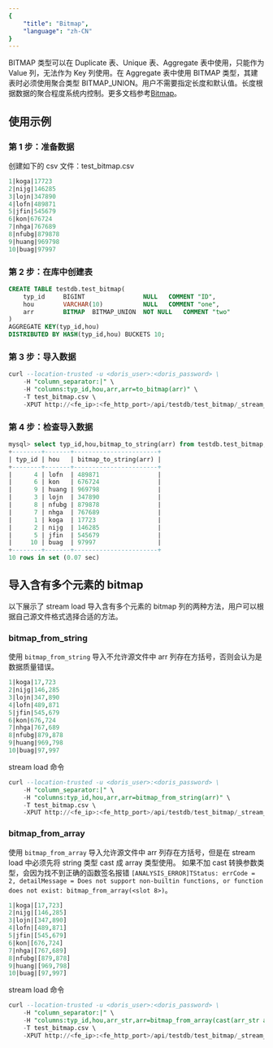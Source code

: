 ```yaml
---
{
    "title": "Bitmap",
    "language": "zh-CN"
}
---
```


BITMAP 类型可以在 Duplicate 表、Unique 表、Aggregate 表中使用，只能作为 Value 列，无法作为 Key 列使用。在 Aggregate 表中使用 BITMAP 类型，其建表时必须使用聚合类型 BITMAP_UNION。用户不需要指定长度和默认值。长度根据数据的聚合程度系统内控制。更多文档参考[Bitmap](./bitmap.md)。


## 使用示例

### 第 1 步：准备数据

创建如下的 csv 文件：test_bitmap.csv

```sql
1|koga|17723
2|nijg|146285
3|lojn|347890
4|lofn|489871
5|jfin|545679
6|kon|676724
7|nhga|767689
8|nfubg|879878
9|huang|969798
10|buag|97997
```

### 第 2 步：在库中创建表

```sql
CREATE TABLE testdb.test_bitmap(
    typ_id     BIGINT                NULL   COMMENT "ID",
    hou        VARCHAR(10)           NULL   COMMENT "one",
    arr        BITMAP  BITMAP_UNION  NOT NULL   COMMENT "two"
)
AGGREGATE KEY(typ_id,hou)
DISTRIBUTED BY HASH(typ_id,hou) BUCKETS 10;
```

### 第 3 步：导入数据

```sql
curl --location-trusted -u <doris_user>:<doris_password> \
    -H "column_separator:|" \
    -H "columns:typ_id,hou,arr,arr=to_bitmap(arr)" \
    -T test_bitmap.csv \
    -XPUT http://<fe_ip>:<fe_http_port>/api/testdb/test_bitmap/_stream_load
```

### 第 4 步：检查导入数据

```sql
mysql> select typ_id,hou,bitmap_to_string(arr) from testdb.test_bitmap;
+--------+-------+-----------------------+
| typ_id | hou   | bitmap_to_string(arr) |
+--------+-------+-----------------------+
|      4 | lofn  | 489871                |
|      6 | kon   | 676724                |
|      9 | huang | 969798                |
|      3 | lojn  | 347890                |
|      8 | nfubg | 879878                |
|      7 | nhga  | 767689                |
|      1 | koga  | 17723                 |
|      2 | nijg  | 146285                |
|      5 | jfin  | 545679                |
|     10 | buag  | 97997                 |
+--------+-------+-----------------------+
10 rows in set (0.07 sec)
```


## 导入含有多个元素的 bitmap 

以下展示了 stream load 导入含有多个元素的 bitmap 列的两种方法，用户可以根据自己源文件格式选择合适的方法。

### bitmap_from_string

使用 `bitmap_from_string` 导入不允许源文件中 arr 列存在方括号，否则会认为是数据质量错误。

```sql
1|koga|17,723
2|nijg|146,285
3|lojn|347,890
4|lofn|489,871
5|jfin|545,679
6|kon|676,724
7|nhga|767,689
8|nfubg|879,878
9|huang|969,798
10|buag|97,997
```

stream load 命令

```sql
curl --location-trusted -u <doris_user>:<doris_password> \
    -H "column_separator:|" \
    -H "columns:typ_id,hou,arr,arr=bitmap_from_string(arr)" \
    -T test_bitmap.csv \
    -XPUT http://<fe_ip>:<fe_http_port>/api/testdb/test_bitmap/_stream_load
```

### bitmap_from_array

使用 `bitmap_from_array` 导入允许源文件中 arr 列存在方括号，但是在 stream load 中必须先将 string 类型 cast 成 array 类型使用。
如果不加 cast 转换参数类型，会因为找不到正确的函数签名报错 `[ANALYSIS_ERROR]TStatus: errCode = 2, detailMessage = Does not support non-builtin functions, or function does not exist: bitmap_from_array(<slot 8>)`。

```sql
1|koga|[17,723]
2|nijg|[146,285]
3|lojn|[347,890]
4|lofn|[489,871]
5|jfin|[545,679]
6|kon|[676,724]
7|nhga|[767,689]
8|nfubg|[879,878]
9|huang|[969,798]
10|buag|[97,997]
```

stream load 命令

```sql
curl --location-trusted -u <doris_user>:<doris_password> \
    -H "column_separator:|" \
    -H "columns:typ_id,hou,arr_str,arr=bitmap_from_array(cast(arr_str as array<int>))" \
    -T test_bitmap.csv \
    -XPUT http://<fe_ip>:<fe_http_port>/api/testdb/test_bitmap/_stream_load
```

